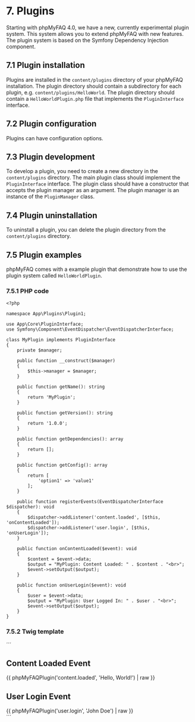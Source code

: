 # 7. Plugins

Starting with phpMyFAQ 4.0, we have a new, currently experimental plugin system.
This system allows you to extend phpMyFAQ with new features.
The plugin system is based on the Symfony Dependency Injection component.

## 7.1 Plugin installation

Plugins are installed in the `content/plugins` directory of your phpMyFAQ installation.
The plugin directory should contain a subdirectory for each plugin, e.g. `content/plugins/HelloWorld`.
The plugin directory should contain a `HelloWorldPlugin.php` file that implements the `PluginInterface` interface.

## 7.2 Plugin configuration

Plugins can have configuration options.

## 7.3 Plugin development

To develop a plugin, you need to create a new directory in the `content/plugins` directory.
The main plugin class should implement the `PluginInterface` interface.
The plugin class should have a constructor that accepts the plugin manager as an argument.
The plugin manager is an instance of the `PluginManager` class.

## 7.4 Plugin uninstallation

To uninstall a plugin, you can delete the plugin directory from the `content/plugins` directory.

## 7.5 Plugin examples

phpMyFAQ comes with a example plugin that demonstrate how to use the plugin system called `HelloWorldPlugin`.

### 7.5.1 PHP code

```
<?php

namespace App\Plugins\Plugin1;

use App\Core\PluginInterface;
use Symfony\Component\EventDispatcher\EventDispatcherInterface;

class MyPlugin implements PluginInterface
{
    private $manager;

    public function __construct($manager)
    {
        $this->manager = $manager;
    }

    public function getName(): string
    {
        return 'MyPlugin';
    }

    public function getVersion(): string
    {
        return '1.0.0';
    }

    public function getDependencies(): array
    {
        return [];
    }

    public function getConfig(): array
    {
        return [
            'option1' => 'value1'
        ];
    }

    public function registerEvents(EventDispatcherInterface $dispatcher): void
    {
        $dispatcher->addListener('content.loaded', [$this, 'onContentLoaded']);
        $dispatcher->addListener('user.login', [$this, 'onUserLogin']);
    }

    public function onContentLoaded($event): void
    {
        $content = $event->data;
        $output = "MyPlugin: Content Loaded: " . $content . "<br>";
        $event->setOutput($output);
    }

    public function onUserLogin($event): void
    {
        $user = $event->data;
        $output = "MyPlugin: User Logged In: " . $user . "<br>";
        $event->setOutput($output);
    }
}
```

### 7.5.2 Twig template

´´´

<div>
    <h2>Content Loaded Event</h2>
    {{ phpMyFAQPlugin('content.loaded', 'Hello, World!') | raw }}
</div>

<div>
    <h2>User Login Event</h2>
    {{ phpMyFAQPlugin('user.login', 'John Doe') | raw }}
</div>
´´´
